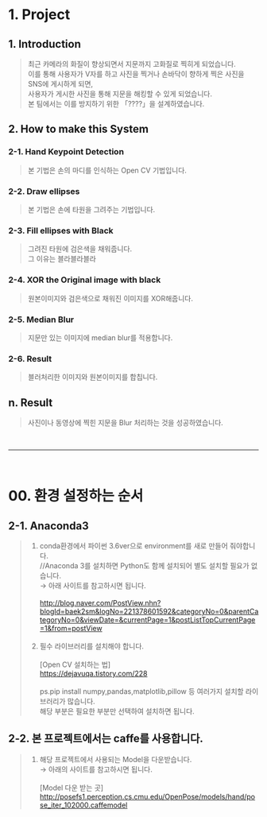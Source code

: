 # 1. Project

## 1. Introduction
> 최근 카메라의 화질이 향상되면서 지문까지 고화질로 찍히게 되었습니다.</br>
> 이를 통해 사용자가 V자를 하고 사진을 찍거나 손바닥이 향하게 찍은 사진을 SNS에 게시하게 되면,</br> 
> 사용자가 게시한 사진을 통해 지문을 해킹할 수 있게 되었습니다.</br>
> 본 팀에서는 이를 방지하기 위한 「????」을 설계하였습니다.


## 2. How to make this System
### 2-1. Hand Keypoint Detection
> 본 기법은 손의 마디를 인식하는 Open CV 기법입니다.</br>
### 2-2. Draw ellipses
> 본 기법은 손에 타원을 그려주는 기법입니다.</br>
### 2-3. Fill ellipses with Black
> 그려진 타원에 검은색을 채워줍니다.</br>
> 그 이유는 블라블라블라</br>
### 2-4. XOR the Original image with black
> 원본이미지와 검은색으로 채워진 이미지를 XOR해줍니다.</br>
### 2-5. Median Blur
> 지문만 있는 이미지에 median blur를 적용합니다.</br>
### 2-6. Result
> 블러처리한 이미지와 원본이미지를 합칩니다.</br>

## n. Result
> 사진이나 동영상에 찍힌 지문을 Blur 처리하는 것을 성공하였습니다.</br>
</br>
<hr/>
</br>

# 00. 환경 설정하는 순서
## 2-1. Anaconda3
>1. conda환경에서 파이썬 3.6ver으로 environment를 새로 만들어 줘야합니다.</br>
>//Anaconda 3를 설치하면 Python도 함께 설치되어 별도 설치할 필요가 없습니다.</br>
> → 아래 사이트를 참고하시면 됩니다.</br></br>
>http://blog.naver.com/PostView.nhn?blogId=baek2sm&logNo=221378601592&categoryNo=0&parentCategoryNo=0&viewDate=&currentPage=1&postListTopCurrentPage=1&from=postView</br></br>
>2. 필수 라이브러리를 설치해야 합니다.</br></br>
>[Open CV 설치하는 법] </br>
>https://dejavuqa.tistory.com/228 </br></br>
>ps.pip install numpy,pandas,matplotlib,pillow 등 여러가지 설치할 라이브러리가 많습니다.</br>해당 부분은 필요한 부분만 선택하여 설치하면 됩니다.</br>

## 2-2. 본 프로젝트에서는 caffe를 사용합니다.</br>
>1. 해당 프로젝트에서 사용되는 Model을 다운받습니다.</br>
> → 아래의 사이트를 참고하시면 됩니다.</br></br>
>    [Model 다운 받는 곳] </br>
>http://posefs1.perception.cs.cmu.edu/OpenPose/models/hand/pose_iter_102000.caffemodel

</br></br>
